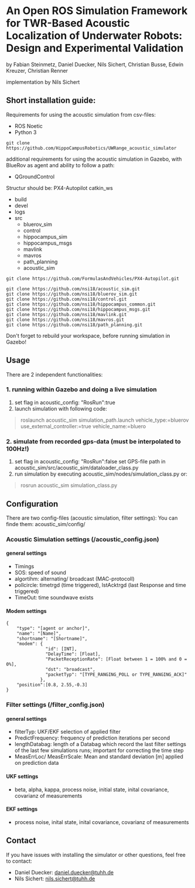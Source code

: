 # An Open ROS Simulation Framework for TWR-Based Acoustic Localization of Underwater Robots: Design and Experimental Validation
by Fabian Steinmetz, Daniel Duecker, Nils Sichert, Christian Busse, Edwin Kreuzer, Christian Renner

implementation by Nils Sichert

## Short installation guide:

Requirements for using the acoustic simulation from csv-files:
- ROS Noetic
- Python 3

      
```
git clone https://github.com/HippoCampusRobotics/UWRange_acoustic_simulator
```
additional requirements for using the acoustic simulation in Gazebo, with BlueRov as agent and ability to follow a path:
- QGroundControl

Structur should be:
PX4-Autopilot
catkin_ws
- build
- devel
- logs
- src
  - bluerov_sim
  - control
  - hippocampus_sim
  - hippocampus_msgs
  - mavlink
  - mavros
  - path_planning
  - acoustic_sim
```
git clone https://github.com/FormulasAndVehicles/PX4-Autopilot.git
```
```
git clone https://github.com/nsi18/acoustic_sim.git
git clone https://github.com/nsi18/bluerov_sim.git
git clone https://github.com/nsi18/control.git
git clone https://github.com/nsi18/hippocampus_common.git
git clone https://github.com/nsi18/hippocampus_msgs.git
git clone https://github.com/nsi18/mavlink.git
git clone https://github.com/nsi18/mavros.git
git clone https://github.com/nsi18/path_planning.git
```

Don't forget to rebuild your workspace, before running simulation in Gazebo!

## Usage
There are 2 independent functionalities:
### 1. running within Gazebo and doing a live simulation
  1. set flag in acoustic_config: "RosRun":true
  2. launch simulation with following code:
  >roslaunch acoustic_sim simulation_path.launch vehicle_type:=bluerov use_external_controller:=true vehicle_name:=bluero

### 2. simulate from recorded gps-data (must be interpolated to 100Hz!)
  1. set flag in acoustic_config: "RosRun":false
  set GPS-file path in acoustic_sim/src/acoustic_sim/dataloader_class.py
  2. run simulation by executing acoustic_sim/nodes/simulation_class.py or:
  >rosrun acoustic_sim simulation_class.py
## Configuration
There are two config-files (acoustic simulation, filter settings):
You can finde them: acoustic_sim/config/

### Acoustic Simulation settings (/acoustic_config.json)

#### general settings
- Timings
- SOS: speed of sound
- algortihm: alternating/ broadcast (MAC-protocoll)
- pollcircle: timetrgd (time triggered), lstAcktrgd (last Response and time triggered)
- TimeOut: time soundwave exists

#### Modem settings
```
{
    "type": "[agent or anchor]",
    "name": "[Name]",
    "shortname": "[Shortname]",
    "modem": {
               "id": [INT],
               "DelayTime": [Float],
               "PacketReceptionRate": [Float between 1 = 100% and 0 = 0%],
               "dst": "broadcast",
               "packetTyp": "[TYPE_RANGING_POLL or TYPE_RANGING_ACK]"
             },
    "position":[0.8, 2.55,-0.3]        
}
```

### Filter settings (/filter_config.json)
#### general settings
- filterTyp: UKF/EKF selection of applied filter
- PredictFrequency: frequency of prediction iterations per second
- lengthDatabag: length of a Databag which record the last filter settings of the last few simulations runs; important for correcting the time step
- MeasErrLoc/ MeasErrScale: Mean and standard deviation [m] applied on prediction data

#### UKF settings
- beta, alpha, kappa, process noise, initial state, inital covariance, covarianz of measurements

#### EKF settings
- process noise, inital state, inital covariance, covarianz of measurements

## Contact
If you have issues with installing the simulator or other questions, feel free to contact:
- Daniel Duecker: daniel.duecker@tuhh.de
- Nils Sichert: nils.sichert@tuhh.de

